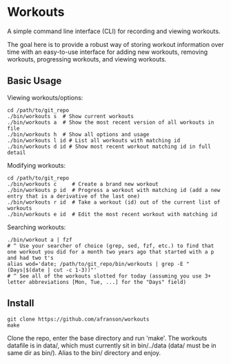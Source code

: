 # Workouts

A simple command line interface (CLI) for recording and viewing workouts.

The goal here is to provide a robust way of storing workout information over time with an easy-to-use interface for adding new workouts, removing workouts, progressing workouts, and viewing workouts.

## Basic Usage

Viewing workouts/options:
```
cd /path/to/git_repo
./bin/workouts s  # Show current workouts
./bin/workouts a  # Show the most recent version of all workouts in file
./bin/workouts h  # Show all options and usage
./bin/workouts l id # List all workouts with matching id
./bin/workouts d id # Show most recent workout matching id in full detail
```

Modifying workouts:
```
cd /path/to/git_repo
./bin/workouts c     # Create a brand new workout
./bin/workouts p id  # Progress a workout with matching id (add a new entry that is a derivative of the last one)
./bin/workouts r id  # Take a workout (id) out of the current list of workouts
./bin/workouts e id  # Edit the most recent workout with matching id
```

Searching workouts:
```
./bin/workout a | fzf
# ^ Use your searcher of choice (grep, sed, fzf, etc.) to find that one workout you did for a month two years ago that started with a p and had two t's
alias wod='date; /path/to/git_repo/bin/workouts | grep -E "(Days|$(date | cut -c 1-3))"'
# ^ See all of the workouts slotted for today (assuming you use 3+ letter abbreviations [Mon, Tue, ...] for the "Days" field)
```

## Install

```
git clone https://github.com/afranson/workouts
make
```

Clone the repo, enter the base directory and run 'make'. The workouts datafile is in data/, which must currently sit in bin/../data (data/ must be in same dir as bin/). Alias to the bin/ directory and enjoy.
